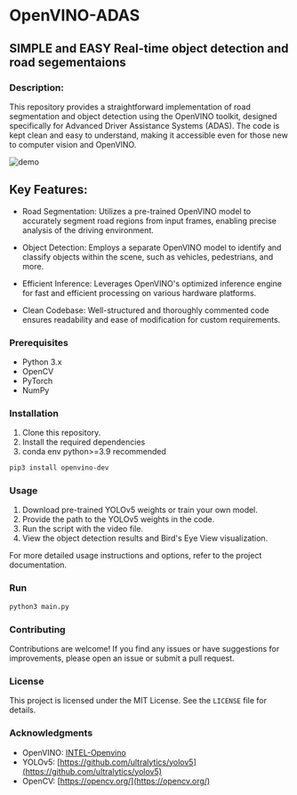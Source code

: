 # OpenVINO-ADAS

## SIMPLE and EASY Real-time object detection and road segementaions 

### Description:

This repository provides a straightforward implementation of road segmentation and object detection using the OpenVINO toolkit, designed specifically for Advanced Driver Assistance Systems (ADAS). The code is kept clean and easy to understand, making it accessible even for those new to computer vision and OpenVINO.

![demo](demo.gif)

## Key Features:

- Road Segmentation: Utilizes a pre-trained OpenVINO model to accurately segment road regions from input frames, enabling precise analysis of the driving environment.

- Object Detection: Employs a separate OpenVINO model to identify and classify objects within the scene, such as vehicles, pedestrians, and more.

- Efficient Inference: Leverages OpenVINO's optimized inference engine for fast and efficient processing on various hardware platforms.

- Clean Codebase: Well-structured and thoroughly commented code ensures readability and ease of modification for custom requirements.

### Prerequisites

- Python 3.x
- OpenCV
- PyTorch
- NumPy

### Installation

1. Clone this repository.
2. Install the required dependencies
3. conda env python>=3.9 recommended

```bash
pip3 install openvino-dev
```

### Usage

1. Download pre-trained YOLOv5 weights or train your own model.
2. Provide the path to the YOLOv5 weights in the code.
3. Run the script with the video file.
4. View the object detection results and Bird's Eye View visualization.

For more detailed usage instructions and options, refer to the project documentation.

### Run

```bash
python3 main.py
```

### Contributing

Contributions are welcome! If you find any issues or have suggestions for improvements, please open an issue or submit a pull request.

### License

This project is licensed under the MIT License. See the `LICENSE` file for details.

### Acknowledgments

- OpenVINO: [INTEL-Openvino](https://docs.openvino.ai/2023.0/openvino_docs_install_guides_overview.html?ENVIRONMENT=DEV_TOOLS&OP_SYSTEM=WINDOWS&VERSION=v_2023_0_2&DISTRIBUTION=PIP)
- YOLOv5: [https://github.com/ultralytics/yolov5](https://github.com/ultralytics/yolov5)
- OpenCV: [https://opencv.org/](https://opencv.org/)

